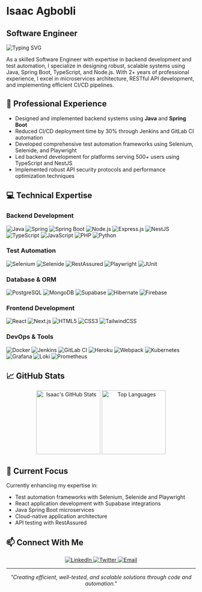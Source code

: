 # Isaac Agbobli
## Software Engineer

![Typing SVG](https://readme-typing-svg.herokuapp.com?font=Fira+Code&pause=1000&width=435&lines=Backend+Development+Specialist;Java+%7C+Spring+Boot+%7C+TypeScript;Test+Automation+Expert;API+Design+%26+Integration)

As a skilled Software Engineer with expertise in backend development and test automation, I specialize in designing robust, scalable systems using Java, Spring Boot, TypeScript, and Node.js. With 2+ years of professional experience, I excel in microservices architecture, RESTful API development, and implementing efficient CI/CD pipelines.

## 🔭 Professional Experience

- Designed and implemented backend systems using **Java** and **Spring Boot**
- Reduced CI/CD deployment time by 30% through Jenkins and GitLab CI automation
- Developed comprehensive test automation frameworks using Selenium, Selenide, and Playwright
- Led backend development for platforms serving 500+ users using TypeScript and NestJS
- Implemented robust API security protocols and performance optimization techniques

## 💻 Technical Expertise

### Backend Development
![Java](https://img.shields.io/badge/Java-ED8B00?style=for-the-badge&logo=openjdk&logoColor=white)
![Spring](https://img.shields.io/badge/Spring-6DB33F?style=for-the-badge&logo=spring&logoColor=white)
![Spring Boot](https://img.shields.io/badge/Spring_Boot-6DB33F?style=for-the-badge&logo=spring-boot&logoColor=white)
![Node.js](https://img.shields.io/badge/Node.js-339933?style=for-the-badge&logo=nodedotjs&logoColor=white)
![Express.js](https://img.shields.io/badge/Express.js-000000?style=for-the-badge&logo=express&logoColor=white)
![NestJS](https://img.shields.io/badge/NestJS-E0234E?style=for-the-badge&logo=nestjs&logoColor=white)
![TypeScript](https://img.shields.io/badge/TypeScript-007ACC?style=for-the-badge&logo=typescript&logoColor=white)
![JavaScript](https://img.shields.io/badge/JavaScript-323330?style=for-the-badge&logo=javascript&logoColor=F7DF1E)
![PHP](https://img.shields.io/badge/PHP-777BB4?style=for-the-badge&logo=php&logoColor=white)
![Python](https://img.shields.io/badge/Python-FFD43B?style=for-the-badge&logo=python&logoColor=blue)

### Test Automation
![Selenium](https://img.shields.io/badge/Selenium-43B02A?style=for-the-badge&logo=Selenium&logoColor=white)
![Selenide](https://img.shields.io/badge/Selenide-000000?style=for-the-badge&logo=java&logoColor=white)
![RestAssured](https://img.shields.io/badge/RestAssured-43B02A?style=for-the-badge&logo=java&logoColor=white)
![Playwright](https://img.shields.io/badge/Playwright-2EAD33?style=for-the-badge&logo=playwright&logoColor=white)
![JUnit](https://img.shields.io/badge/JUnit5-25A162?style=for-the-badge&logo=junit5&logoColor=white)

### Database & ORM
![PostgreSQL](https://img.shields.io/badge/PostgreSQL-316192?style=for-the-badge&logo=postgresql&logoColor=white)
![MongoDB](https://img.shields.io/badge/MongoDB-4EA94B?style=for-the-badge&logo=mongodb&logoColor=white)
![Supabase](https://img.shields.io/badge/Supabase-3ECF8E?style=for-the-badge&logo=supabase&logoColor=white)
![Hibernate](https://img.shields.io/badge/Hibernate-59666C?style=for-the-badge&logo=Hibernate&logoColor=white)
![Firebase](https://img.shields.io/badge/firebase-ffca28?style=for-the-badge&logo=firebase&logoColor=black)

### Frontend Development
![React](https://img.shields.io/badge/React-20232A?style=for-the-badge&logo=react&logoColor=61DAFB)
![Next.js](https://img.shields.io/badge/next.js-000000?style=for-the-badge&logo=nextdotjs&logoColor=white)
![HTML5](https://img.shields.io/badge/HTML5-E34F26?style=for-the-badge&logo=html5&logoColor=white)
![CSS3](https://img.shields.io/badge/CSS3-1572B6?style=for-the-badge&logo=css3&logoColor=white)
![TailwindCSS](https://img.shields.io/badge/Tailwind_CSS-38B2AC?style=for-the-badge&logo=tailwind-css&logoColor=white)

### DevOps & Tools
![Docker](https://img.shields.io/badge/Docker-2CA5E0?style=for-the-badge&logo=docker&logoColor=white)
![Jenkins](https://img.shields.io/badge/Jenkins-D24939?style=for-the-badge&logo=Jenkins&logoColor=white)
![GitLab CI](https://img.shields.io/badge/GitLab_CI-330F63?style=for-the-badge&logo=gitlab&logoColor=white)
![Heroku](https://img.shields.io/badge/Heroku-430098?style=for-the-badge&logo=heroku&logoColor=white)
![Webpack](https://img.shields.io/badge/Webpack-8DD6F9?style=for-the-badge&logo=Webpack&logoColor=white)
![Kubernetes](https://img.shields.io/badge/Kubernetes-326CE5?style=for-the-badge&logo=kubernetes&logoColor=white)
![Grafana](https://img.shields.io/badge/Grafana-F46800?style=for-the-badge&logo=grafana&logoColor=white)
![Loki](https://img.shields.io/badge/Loki-4C8CBF?style=for-the-badge&logo=loki&logoColor=white)
![Prometheus](https://img.shields.io/badge/Prometheus-E6522C?style=for-the-badge&logo=prometheus&logoColor=white)
## 📈 GitHub Stats

<div align="center">
  <img src="https://github-readme-stats.vercel.app/api?username=agbobli5373&show_icons=true&theme=tokyonight&hide_border=true&count_private=true" alt="Isaac's GitHub Stats" height="170" />
  <img src="https://github-readme-stats.vercel.app/api/top-langs/?username=agbobli5373&layout=compact&theme=tokyonight&hide_border=true" alt="Top Languages" height="170" />
</div>

## 🌱 Current Focus

Currently enhancing my expertise in:
- Test automation frameworks with Selenium, Selenide and Playwright
- React application development with Supabase integrations
- Java Spring Boot microservices
- Cloud-native application architecture
- API testing with RestAssured

## 📫 Connect With Me

<div align="center">
  <a href="https://www.linkedin.com/in/isaac-agbobli" target="_blank">
    <img src="https://img.shields.io/badge/LinkedIn-0077B5?style=for-the-badge&logo=linkedin&logoColor=white" alt="LinkedIn" />
  </a>
  <a href="https://twitter.com/IsaacAgbobli" target="_blank">
    <img src="https://img.shields.io/badge/Twitter-1DA1F2?style=for-the-badge&logo=twitter&logoColor=white" alt="Twitter" />
  </a>
  <a href="mailto:agbobliisaac@gmail.com">
    <img src="https://img.shields.io/badge/Gmail-D14836?style=for-the-badge&logo=gmail&logoColor=white" alt="Email" />
  </a>
</div>

---

<div align="center">
  <i>"Creating efficient, well-tested, and scalable solutions through code and automation."</i>
</div>
